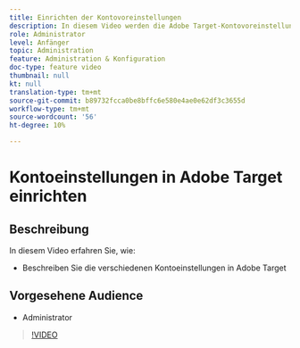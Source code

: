 ```yaml
---
title: Einrichten der Kontovoreinstellungen
description: In diesem Video werden die Adobe Target-Kontovoreinstellungen beschrieben. Sehen Sie sich dieses Video an, um Beispiele dafür zu erhalten, wie verschiedene Einstellungen Adobe Target beeinflussen.
role: Administrator
level: Anfänger
topic: Administration
feature: Administration & Konfiguration
doc-type: feature video
thumbnail: null
kt: null
translation-type: tm+mt
source-git-commit: b89732fcca0be8bffc6e580e4ae0e62df3c3655d
workflow-type: tm+mt
source-wordcount: '56'
ht-degree: 10%

---
```



# Kontoeinstellungen in Adobe Target einrichten

## Beschreibung

In diesem Video erfahren Sie, wie:

* Beschreiben Sie die verschiedenen Kontoeinstellungen in Adobe Target

## Vorgesehene Audience

* Administrator

>[!VIDEO](https://video.tv.adobe.com/v/17379/?quality=12)